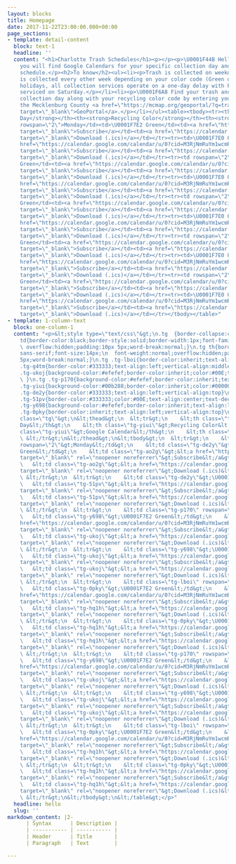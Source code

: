 ```yaml
---
layout: blocks
title: Homepage
date: 2017-11-22T23:00:00.000+00:00
page_sections:
- template: detail-content
  block: text-1
  headline: ''
  content: "<h1>Charlotte Trash Schedules</h1><p></p><p>\U0001F44B Hello fellow Charlotteans!</p><p>Below
    you will find Google Calendars for your specific collection day and recycling
    schedule.</p><h2>To know</h2><ul><li><p>Trash is collected on weekdays M-F.</p></li><li><p>Recycling
    is collected every other week depending on your color code (Green or Orange).</p></li><li><p>Observed
    holidays, all collection services operate on a one-day delay with Friday customers
    serviced on Saturday.</p></li><li><p>\U0001F6A8 Find your trash and recycling
    collection day along with your recycling color code by entering your address at
    the Mecklenburg County <a href=\"https://mcmap.org/geoportal/?q=trash\" title=\"GeoPortal\"
    target=\"_blank\">GeoPortal</a>.</p></li></ul><table><tbody><tr><th><strong>Collection
    Day</strong></th><th><strong>Recycling Color</strong></th><th><strong>Google Calendar</strong></th><th><strong>iCal</strong></th></tr><tr><td
    rowspan=\"2\">Monday</td><td>\U0001F7E2 Green</td><td><a href=\"https://calendar.google.com/calendar/u/0?cid=M3RjNmRuYm1wcmRnM3Ywc2xzZXRidmV0aWtAZ3JvdXAuY2FsZW5kYXIuZ29vZ2xlLmNvbQ\"
    target=\"_blank\">Subscribe</a></td><td><a href=\"https://calendar.google.com/calendar/ical/3tc6dnbmprdg3v0slsetbvetik%40group.calendar.google.com/public/basic.ics\"
    target=\"_blank\">Download (.ics)</a></td></tr><tr><td>\U0001F7E0 Orange</td><td><a
    href=\"https://calendar.google.com/calendar/u/0?cid=M3RjNmRuYm1wcmRnM3Ywc2xzZXRidmV0aWtAZ3JvdXAuY2FsZW5kYXIuZ29vZ2xlLmNvbQ\"
    target=\"_blank\">Subscribe</a></td><td><a href=\"https://calendar.google.com/calendar/ical/3tc6dnbmprdg3v0slsetbvetik%40group.calendar.google.com/public/basic.ics\"
    target=\"_blank\">Download (.ics)</a></td></tr><tr><td rowspan=\"2\">Tuesday</td><td>\U0001F7E2
    Green</td><td><a href=\"https://calendar.google.com/calendar/u/0?cid=M3RjNmRuYm1wcmRnM3Ywc2xzZXRidmV0aWtAZ3JvdXAuY2FsZW5kYXIuZ29vZ2xlLmNvbQ\"
    target=\"_blank\">Subscribe</a></td><td><a href=\"https://calendar.google.com/calendar/ical/3tc6dnbmprdg3v0slsetbvetik%40group.calendar.google.com/public/basic.ics\"
    target=\"_blank\">Download (.ics)</a></td></tr><tr><td>\U0001F7E0 Orange</td><td><a
    href=\"https://calendar.google.com/calendar/u/0?cid=M3RjNmRuYm1wcmRnM3Ywc2xzZXRidmV0aWtAZ3JvdXAuY2FsZW5kYXIuZ29vZ2xlLmNvbQ\"
    target=\"_blank\">Subscribe</a></td><td><a href=\"https://calendar.google.com/calendar/ical/3tc6dnbmprdg3v0slsetbvetik%40group.calendar.google.com/public/basic.ics\"
    target=\"_blank\">Download (.ics)</a></td></tr><tr><td rowspan=\"2\">Wednesday</td><td>\U0001F7E2
    Green</td><td><a href=\"https://calendar.google.com/calendar/u/0?cid=M3RjNmRuYm1wcmRnM3Ywc2xzZXRidmV0aWtAZ3JvdXAuY2FsZW5kYXIuZ29vZ2xlLmNvbQ\"
    target=\"_blank\">Subscribe</a></td><td><a href=\"https://calendar.google.com/calendar/ical/3tc6dnbmprdg3v0slsetbvetik%40group.calendar.google.com/public/basic.ics\"
    target=\"_blank\">Download (.ics)</a></td></tr><tr><td>\U0001F7E0 Orange</td><td><a
    href=\"https://calendar.google.com/calendar/u/0?cid=M3RjNmRuYm1wcmRnM3Ywc2xzZXRidmV0aWtAZ3JvdXAuY2FsZW5kYXIuZ29vZ2xlLmNvbQ\"
    target=\"_blank\">Subscribe</a></td><td><a href=\"https://calendar.google.com/calendar/ical/3tc6dnbmprdg3v0slsetbvetik%40group.calendar.google.com/public/basic.ics\"
    target=\"_blank\">Download (.ics)</a></td></tr><tr><td rowspan=\"2\">Thursday</td><td>\U0001F7E2
    Green</td><td><a href=\"https://calendar.google.com/calendar/u/0?cid=M3RjNmRuYm1wcmRnM3Ywc2xzZXRidmV0aWtAZ3JvdXAuY2FsZW5kYXIuZ29vZ2xlLmNvbQ\"
    target=\"_blank\">Subscribe</a></td><td><a href=\"https://calendar.google.com/calendar/ical/3tc6dnbmprdg3v0slsetbvetik%40group.calendar.google.com/public/basic.ics\"
    target=\"_blank\">Download (.ics)</a></td></tr><tr><td>\U0001F7E0 Orange</td><td><a
    href=\"https://calendar.google.com/calendar/u/0?cid=M3RjNmRuYm1wcmRnM3Ywc2xzZXRidmV0aWtAZ3JvdXAuY2FsZW5kYXIuZ29vZ2xlLmNvbQ\"
    target=\"_blank\">Subscribe</a></td><td><a href=\"https://calendar.google.com/calendar/ical/3tc6dnbmprdg3v0slsetbvetik%40group.calendar.google.com/public/basic.ics\"
    target=\"_blank\">Download (.ics)</a></td></tr><tr><td rowspan=\"2\">Friday</td><td>\U0001F7E2
    Green</td><td><a href=\"https://calendar.google.com/calendar/u/0?cid=M3RjNmRuYm1wcmRnM3Ywc2xzZXRidmV0aWtAZ3JvdXAuY2FsZW5kYXIuZ29vZ2xlLmNvbQ\"
    target=\"_blank\">Subscribe</a></td><td><a href=\"https://calendar.google.com/calendar/ical/3tc6dnbmprdg3v0slsetbvetik%40group.calendar.google.com/public/basic.ics\"
    target=\"_blank\">Download (.ics)</a></td></tr><tr><td>\U0001F7E0 Orange</td><td><a
    href=\"https://calendar.google.com/calendar/u/0?cid=M3RjNmRuYm1wcmRnM3Ywc2xzZXRidmV0aWtAZ3JvdXAuY2FsZW5kYXIuZ29vZ2xlLmNvbQ\"
    target=\"_blank\">Subscribe</a></td><td><a href=\"https://calendar.google.com/calendar/ical/3tc6dnbmprdg3v0slsetbvetik%40group.calendar.google.com/public/basic.ics\"
    target=\"_blank\">Download (.ics)</a></td></tr></tbody></table>"
- template: 1-column-text
  block: one-column-1
  content: "<p>&lt;style type=\"text/css\"&gt;\n.tg  {border-collapse:collapse;border-spacing:0;}\n.tg
    td{border-color:black;border-style:solid;border-width:1px;font-family:Arial, sans-serif;font-size:14px;\n
    \ overflow:hidden;padding:10px 5px;word-break:normal;}\n.tg th{border-color:black;border-style:solid;border-width:1px;font-family:Arial,
    sans-serif;font-size:14px;\n  font-weight:normal;overflow:hidden;padding:10px
    5px;word-break:normal;}\n.tg .tg-lboi{border-color:inherit;text-align:left;vertical-align:middle}\n.tg
    .tg-g4tm{border-color:#333333;text-align:left;vertical-align:middle}\n.tg .tg-hq1h{border-color:inherit;color:#00E;text-align:center;text-decoration:underline;vertical-align:top}\n.tg
    .tg-ukoj{background-color:#efefef;border-color:inherit;color:#00E;text-align:center;text-decoration:underline;vertical-align:top\n
    \ }\n.tg .tg-p170{background-color:#efefef;border-color:inherit;text-align:left;vertical-align:middle}\n.tg
    .tg-yiui{background-color:#00b288;border-color:inherit;color:#000000;font-weight:bold;text-align:left;vertical-align:top}\n.tg
    .tg-de2y{border-color:#333333;text-align:left;vertical-align:top}\n.tg .tg-ao2g{border-color:#333333;text-align:center;vertical-align:top}\n.tg
    .tg-51pv{border-color:#333333;color:#00E;text-align:center;text-decoration:underline;vertical-align:top}\n.tg
    .tg-y698{background-color:#efefef;border-color:inherit;text-align:left;vertical-align:top}\n.tg
    .tg-0pky{border-color:inherit;text-align:left;vertical-align:top}\n&lt;/style&gt;\n&lt;table
    class=\"tg\"&gt;\n&lt;thead&gt;\n  &lt;tr&gt;\n    &lt;th class=\"tg-yiui\"&gt;Collection
    Day&lt;/th&gt;\n    &lt;th class=\"tg-yiui\"&gt;Recycling Color&lt;/th&gt;\n    &lt;th
    class=\"tg-yiui\"&gt;Google Calendar&lt;/th&gt;\n    &lt;th class=\"tg-yiui\"&gt;iCal&lt;/th&gt;\n
    \ &lt;/tr&gt;\n&lt;/thead&gt;\n&lt;tbody&gt;\n  &lt;tr&gt;\n    &lt;td class=\"tg-g4tm\"
    rowspan=\"2\"&gt;Monday&lt;/td&gt;\n    &lt;td class=\"tg-de2y\"&gt;\U0001F7E2
    Green&lt;/td&gt;\n    &lt;td class=\"tg-ao2g\"&gt;&lt;a href=\"https://calendar.google.com/calendar/u/0?cid=M3RjNmRuYm1wcmRnM3Ywc2xzZXRidmV0aWtAZ3JvdXAuY2FsZW5kYXIuZ29vZ2xlLmNvbQ\"
    target=\"_blank\" rel=\"noopener noreferrer\"&gt;Subscribe&lt;/a&gt;&lt;/td&gt;\n
    \   &lt;td class=\"tg-ao2g\"&gt;&lt;a href=\"https://calendar.google.com/calendar/ical/3tc6dnbmprdg3v0slsetbvetik%40group.calendar.google.com/public/basic.ics\"
    target=\"_blank\" rel=\"noopener noreferrer\"&gt;Download (.ics)&lt;/a&gt;&lt;/td&gt;\n
    \ &lt;/tr&gt;\n  &lt;tr&gt;\n    &lt;td class=\"tg-de2y\"&gt;\U0001F7E0 Orange&lt;/td&gt;\n
    \   &lt;td class=\"tg-51pv\"&gt;&lt;a href=\"https://calendar.google.com/calendar/u/0?cid=M3RjNmRuYm1wcmRnM3Ywc2xzZXRidmV0aWtAZ3JvdXAuY2FsZW5kYXIuZ29vZ2xlLmNvbQ\"
    target=\"_blank\" rel=\"noopener noreferrer\"&gt;Subscribe&lt;/a&gt;&lt;/td&gt;\n
    \   &lt;td class=\"tg-51pv\"&gt;&lt;a href=\"https://calendar.google.com/calendar/ical/3tc6dnbmprdg3v0slsetbvetik%40group.calendar.google.com/public/basic.ics\"
    target=\"_blank\" rel=\"noopener noreferrer\"&gt;Download (.ics)&lt;/a&gt;&lt;/td&gt;\n
    \ &lt;/tr&gt;\n  &lt;tr&gt;\n    &lt;td class=\"tg-p170\" rowspan=\"2\"&gt;Tuesday&lt;/td&gt;\n
    \   &lt;td class=\"tg-y698\"&gt;\U0001F7E2 Green&lt;/td&gt;\n    &lt;td class=\"tg-ukoj\"&gt;&lt;a
    href=\"https://calendar.google.com/calendar/u/0?cid=M3RjNmRuYm1wcmRnM3Ywc2xzZXRidmV0aWtAZ3JvdXAuY2FsZW5kYXIuZ29vZ2xlLmNvbQ\"
    target=\"_blank\" rel=\"noopener noreferrer\"&gt;Subscribe&lt;/a&gt;&lt;/td&gt;\n
    \   &lt;td class=\"tg-ukoj\"&gt;&lt;a href=\"https://calendar.google.com/calendar/ical/3tc6dnbmprdg3v0slsetbvetik%40group.calendar.google.com/public/basic.ics\"
    target=\"_blank\" rel=\"noopener noreferrer\"&gt;Download (.ics)&lt;/a&gt;&lt;/td&gt;\n
    \ &lt;/tr&gt;\n  &lt;tr&gt;\n    &lt;td class=\"tg-y698\"&gt;\U0001F7E0 Orange&lt;/td&gt;\n
    \   &lt;td class=\"tg-ukoj\"&gt;&lt;a href=\"https://calendar.google.com/calendar/u/0?cid=M3RjNmRuYm1wcmRnM3Ywc2xzZXRidmV0aWtAZ3JvdXAuY2FsZW5kYXIuZ29vZ2xlLmNvbQ\"
    target=\"_blank\" rel=\"noopener noreferrer\"&gt;Subscribe&lt;/a&gt;&lt;/td&gt;\n
    \   &lt;td class=\"tg-ukoj\"&gt;&lt;a href=\"https://calendar.google.com/calendar/ical/3tc6dnbmprdg3v0slsetbvetik%40group.calendar.google.com/public/basic.ics\"
    target=\"_blank\" rel=\"noopener noreferrer\"&gt;Download (.ics)&lt;/a&gt;&lt;/td&gt;\n
    \ &lt;/tr&gt;\n  &lt;tr&gt;\n    &lt;td class=\"tg-lboi\" rowspan=\"2\"&gt;Wednesday&lt;/td&gt;\n
    \   &lt;td class=\"tg-0pky\"&gt;\U0001F7E2 Green&lt;/td&gt;\n    &lt;td class=\"tg-hq1h\"&gt;&lt;a
    href=\"https://calendar.google.com/calendar/u/0?cid=M3RjNmRuYm1wcmRnM3Ywc2xzZXRidmV0aWtAZ3JvdXAuY2FsZW5kYXIuZ29vZ2xlLmNvbQ\"
    target=\"_blank\" rel=\"noopener noreferrer\"&gt;Subscribe&lt;/a&gt;&lt;/td&gt;\n
    \   &lt;td class=\"tg-hq1h\"&gt;&lt;a href=\"https://calendar.google.com/calendar/ical/3tc6dnbmprdg3v0slsetbvetik%40group.calendar.google.com/public/basic.ics\"
    target=\"_blank\" rel=\"noopener noreferrer\"&gt;Download (.ics)&lt;/a&gt;&lt;/td&gt;\n
    \ &lt;/tr&gt;\n  &lt;tr&gt;\n    &lt;td class=\"tg-0pky\"&gt;\U0001F7E0 Orange&lt;/td&gt;\n
    \   &lt;td class=\"tg-hq1h\"&gt;&lt;a href=\"https://calendar.google.com/calendar/u/0?cid=M3RjNmRuYm1wcmRnM3Ywc2xzZXRidmV0aWtAZ3JvdXAuY2FsZW5kYXIuZ29vZ2xlLmNvbQ\"
    target=\"_blank\" rel=\"noopener noreferrer\"&gt;Subscribe&lt;/a&gt;&lt;/td&gt;\n
    \   &lt;td class=\"tg-hq1h\"&gt;&lt;a href=\"https://calendar.google.com/calendar/ical/3tc6dnbmprdg3v0slsetbvetik%40group.calendar.google.com/public/basic.ics\"
    target=\"_blank\" rel=\"noopener noreferrer\"&gt;Download (.ics)&lt;/a&gt;&lt;/td&gt;\n
    \ &lt;/tr&gt;\n  &lt;tr&gt;\n    &lt;td class=\"tg-p170\" rowspan=\"2\"&gt;Thursday&lt;/td&gt;\n
    \   &lt;td class=\"tg-y698\"&gt;\U0001F7E2 Green&lt;/td&gt;\n    &lt;td class=\"tg-ukoj\"&gt;&lt;a
    href=\"https://calendar.google.com/calendar/u/0?cid=M3RjNmRuYm1wcmRnM3Ywc2xzZXRidmV0aWtAZ3JvdXAuY2FsZW5kYXIuZ29vZ2xlLmNvbQ\"
    target=\"_blank\" rel=\"noopener noreferrer\"&gt;Subscribe&lt;/a&gt;&lt;/td&gt;\n
    \   &lt;td class=\"tg-ukoj\"&gt;&lt;a href=\"https://calendar.google.com/calendar/ical/3tc6dnbmprdg3v0slsetbvetik%40group.calendar.google.com/public/basic.ics\"
    target=\"_blank\" rel=\"noopener noreferrer\"&gt;Download (.ics)&lt;/a&gt;&lt;/td&gt;\n
    \ &lt;/tr&gt;\n  &lt;tr&gt;\n    &lt;td class=\"tg-y698\"&gt;\U0001F7E0 Orange&lt;/td&gt;\n
    \   &lt;td class=\"tg-ukoj\"&gt;&lt;a href=\"https://calendar.google.com/calendar/u/0?cid=M3RjNmRuYm1wcmRnM3Ywc2xzZXRidmV0aWtAZ3JvdXAuY2FsZW5kYXIuZ29vZ2xlLmNvbQ\"
    target=\"_blank\" rel=\"noopener noreferrer\"&gt;Subscribe&lt;/a&gt;&lt;/td&gt;\n
    \   &lt;td class=\"tg-ukoj\"&gt;&lt;a href=\"https://calendar.google.com/calendar/ical/3tc6dnbmprdg3v0slsetbvetik%40group.calendar.google.com/public/basic.ics\"
    target=\"_blank\" rel=\"noopener noreferrer\"&gt;Download (.ics)&lt;/a&gt;&lt;/td&gt;\n
    \ &lt;/tr&gt;\n  &lt;tr&gt;\n    &lt;td class=\"tg-lboi\" rowspan=\"2\"&gt;Friday&lt;/td&gt;\n
    \   &lt;td class=\"tg-0pky\"&gt;\U0001F7E2 Green&lt;/td&gt;\n    &lt;td class=\"tg-hq1h\"&gt;&lt;a
    href=\"https://calendar.google.com/calendar/u/0?cid=M3RjNmRuYm1wcmRnM3Ywc2xzZXRidmV0aWtAZ3JvdXAuY2FsZW5kYXIuZ29vZ2xlLmNvbQ\"
    target=\"_blank\" rel=\"noopener noreferrer\"&gt;Subscribe&lt;/a&gt;&lt;/td&gt;\n
    \   &lt;td class=\"tg-hq1h\"&gt;&lt;a href=\"https://calendar.google.com/calendar/ical/3tc6dnbmprdg3v0slsetbvetik%40group.calendar.google.com/public/basic.ics\"
    target=\"_blank\" rel=\"noopener noreferrer\"&gt;Download (.ics)&lt;/a&gt;&lt;/td&gt;\n
    \ &lt;/tr&gt;\n  &lt;tr&gt;\n    &lt;td class=\"tg-0pky\"&gt;\U0001F7E0 Orange&lt;/td&gt;\n
    \   &lt;td class=\"tg-hq1h\"&gt;&lt;a href=\"https://calendar.google.com/calendar/u/0?cid=M3RjNmRuYm1wcmRnM3Ywc2xzZXRidmV0aWtAZ3JvdXAuY2FsZW5kYXIuZ29vZ2xlLmNvbQ\"
    target=\"_blank\" rel=\"noopener noreferrer\"&gt;Subscribe&lt;/a&gt;&lt;/td&gt;\n
    \   &lt;td class=\"tg-hq1h\"&gt;&lt;a href=\"https://calendar.google.com/calendar/ical/3tc6dnbmprdg3v0slsetbvetik%40group.calendar.google.com/public/basic.ics\"
    target=\"_blank\" rel=\"noopener noreferrer\"&gt;Download (.ics)&lt;/a&gt;&lt;/td&gt;\n
    \ &lt;/tr&gt;\n&lt;/tbody&gt;\n&lt;/table&gt;</p>"
  headline: hello
  slug: ''
markdown_content: |2-
      | Syntax      | Description |
      | ----------- | ----------- |
      | Header      | Title       |
      | Paragraph   | Text        |

---
```

